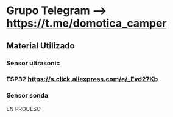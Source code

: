 # Grupo Telegram --> https://t.me/domotica_camper

 

## Material Utilizado

### Sensor ultrasonic

### ESP32 https://s.click.aliexpress.com/e/_Evd27Kb

### Sensor sonda


EN PROCESO
